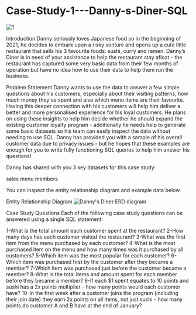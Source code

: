 # Case-Study-1---Danny-s-Diner-SQL
![1](https://user-images.githubusercontent.com/119277783/211076706-0632b282-2470-488a-b289-674633e46dac.png)

Introduction
Danny seriously loves Japanese food so in the beginning of 2021, he decides to embark upon a risky venture and opens up a cute little restaurant that sells his 3 favourite foods: sushi, curry and ramen.
Danny’s Diner is in need of your assistance to help the restaurant stay afloat - the restaurant has captured some very basic data from their few months of operation but have no idea how to use their data to help them run the business.

Problem Statement
Danny wants to use the data to answer a few simple questions about his customers, especially about their visiting patterns, how much money they’ve spent and also which menu items are their favourite. Having this deeper connection with his customers will help him deliver a better and more personalised experience for his loyal customers.
He plans on using these insights to help him decide whether he should expand the existing customer loyalty program - additionally he needs help to generate some basic datasets so his team can easily inspect the data without needing to use SQL.
Danny has provided you with a sample of his overall customer data due to privacy issues - but he hopes that these examples are enough for you to write fully functioning SQL queries to help him answer his questions!

Danny has shared with you 3 key datasets for this case study:

sales
menu
members

You can inspect the entity relationship diagram and example data below.


Entity Relationship Diagram
![Danny's Diner ERD diagram](https://user-images.githubusercontent.com/119277783/211077155-3d2702a7-9c81-441b-97c5-07eda2422660.png)


Case Study Questions
Each of the following case study questions can be answered using a single SQL statement:

1-What is the total amount each customer spent at the restaurant?
2-How many days has each customer visited the restaurant?
3-What was the first item from the menu purchased by each customer?
4-What is the most purchased item on the menu and how many times was it purchased by all customers?
5-Which item was the most popular for each customer?
6-Which item was purchased first by the customer after they became a member?
7-Which item was purchased just before the customer became a member?
8-What is the total items and amount spent for each member before they became a member?
9-If each $1 spent equates to 10 points and sushi has a 2x points multiplier - how many points would each customer have?
10-In the first week after a customer joins the program (including their join date) they earn 2x points on all items, not just sushi - how many points do customer A and B have at the end of January?
